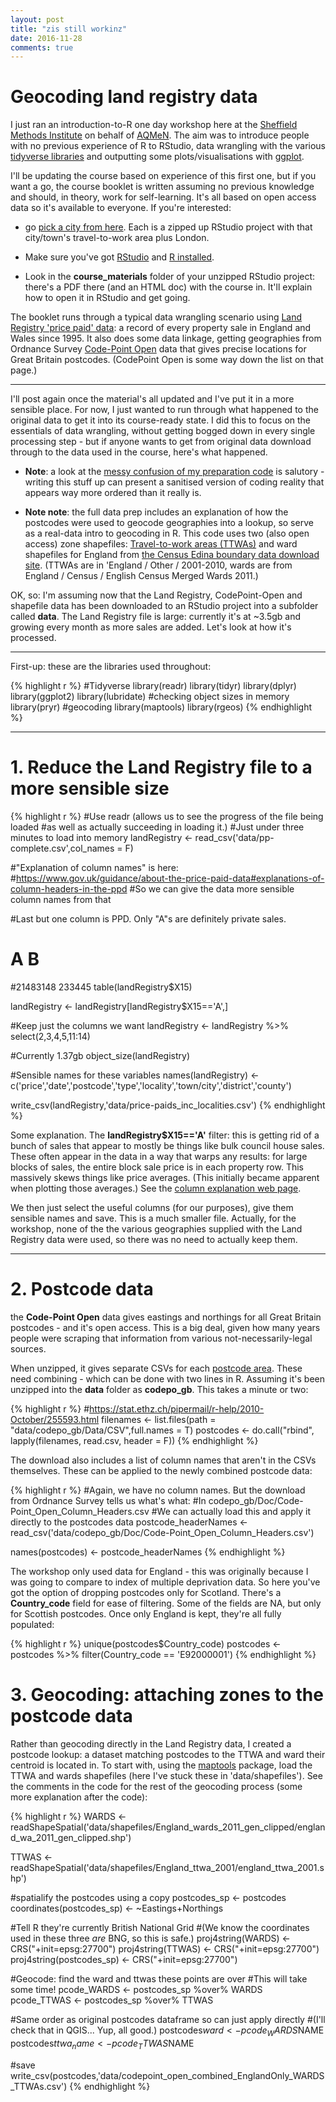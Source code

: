 ```yaml
---
layout: post
title: "zis still workinz"
date: 2016-11-28
comments: true
---
```




# Geocoding land registry data

I just ran an introduction-to-R one day workshop here at the [Sheffield Methods Institute](https://www.sheffield.ac.uk/smi) on behalf of [AQMeN](http://aqmen.ac.uk/). The aim was to introduce people with no previous experience of R to RStudio, data wrangling with the various [tidyverse libraries](https://blog.rstudio.org/2016/09/15/tidyverse-1-0-0/) and outputting some plots/visualisations with [ggplot](http://docs.ggplot2.org/current/).

I'll be updating the course based on experience of this first one, but if you want a go, the course booklet is written assuming no previous knowledge and should, in theory, work for self-learning. It's all based on open access data so it's available to everyone. If you're interested:

* go [pick a city from here](http:bit.ly/cityzips). Each is a zipped up RStudio project with that city/town's travel-to-work area plus London.

* Make sure you've got [RStudio](https://www.rstudio.com/products/rstudio/download3/) and [R installed](https://www.r-project.org/).

* Look in the **course_materials** folder of your unzipped RStudio project: there's a PDF there (and an HTML doc) with the course in. It'll explain how to open it in RStudio and get going.

The booklet runs through a typical data wrangling scenario using [Land Registry 'price paid' data](https://www.gov.uk/government/collections/price-paid-data): a record of every property sale in England and Wales since 1995. It also does some data linkage, getting geographies from Ordnance Survey [Code-Point Open](https://www.ordnancesurvey.co.uk/opendatadownload/products.html) data that gives precise locations for Great Britain postcodes. (CodePoint Open is some way down the list on that page.)

*****

I'll post again once the material's all updated and I've put it in a more sensible place. For now, I just wanted to run through what happened to the original data to get it into its course-ready state. I did this to focus on the essentials of data wrangling, without getting bogged down in every single processing step - but if anyone wants to get from original data download through to the data used in the course, here's what happened.

* **Note**: a look at the [messy confusion of my preparation code](https://github.com/DanOlner/intro2wranglingNvizInR/blob/master/prepCode/firstRunThrough.R) is salutory - writing this stuff up can present a sanitised version of coding reality that appears way more ordered than it really is.

* **Note note**: the full data prep includes an explanation of how the postcodes were used to geocode geographies into a lookup, so serve as a real-data intro to geocoding in R. This code uses two (also open access) zone shapefiles: [Travel-to-work areas (TTWAs)](http://webarchive.nationalarchives.gov.uk/20160105160709/http://www.ons.gov.uk/ons/guide-method/geography/beginner-s-guide/other/travel-to-work-areas/index.html) and ward shapefiles for England from [the Census Edina boundary data download site](https://census.edina.ac.uk/). (TTWAs are in 'England / Other / 2001-2010, wards are from England / Census / English Census Merged Wards 2011.)

OK, so: I'm assuming now that the Land Registry, CodePoint-Open and shapefile data has been downloaded to an RStudio project into a subfolder called **data**. The Land Registry file is large: currently it's at ~3.5gb and growing every month as more sales are added. Let's look at how it's processed.

*****

First-up: these are the libraries used throughout:


{% highlight r %}
#Tidyverse
library(readr)
library(tidyr)
library(dplyr)
library(ggplot2)
library(lubridate)
#checking object sizes in memory
library(pryr)
#geocoding
library(maptools)
library(rgeos)
{% endhighlight %}

*****

# 1. Reduce the Land Registry file to a more sensible size


{% highlight r %}
#Use readr (allows us to see the progress of the file being loaded
#as well as actually succeeding in loading it.)
#Just under three minutes to load into memory
landRegistry <- read_csv('data/pp-complete.csv',col_names = F)

#"Explanation of column names" is here:
#https://www.gov.uk/guidance/about-the-price-paid-data#explanations-of-column-headers-in-the-ppd
#So we can give the data more sensible column names from that

#Last but one column is PPD. Only "A"s are definitely private sales.
#       A        B 
#21483148   233445 
table(landRegistry$X15)

landRegistry <- landRegistry[landRegistry$X15=='A',]

#Keep just the columns we want 
landRegistry <- landRegistry %>% select(2,3,4,5,11:14)

#Currently 1.37gb
object_size(landRegistry)

#Sensible names for these variables
names(landRegistry) <- c('price','date','postcode','type','locality','town/city','district','county')

write_csv(landRegistry,'data/price-paids_inc_localities.csv')
{% endhighlight %}

Some explanation. The **landRegistry$X15=='A'** filter: this is getting rid of a bunch of sales that appear to mostly be things like bulk council house sales. These often appear in the data in a way that warps any results: for large blocks of sales, the entire block sale price is in each property row. This massively skews things like price averages. (This initially became apparent when plotting those averages.) See the [column explanation web page](https://www.gov.uk/guidance/about-the-price-paid-data#explanations-of-column-headers-in-the-ppd).

We then just select the useful columns (for our purposes), give them sensible names and save. This is a much smaller file. Actually, for the workshop, none of the the various geographies supplied with the Land Registry data were used, so there was no need to actually keep them.

*****

# 2. Postcode data

the **Code-Point Open** data gives eastings and northings for all Great Britain postcodes - and it's open access. This is a big deal, given how many years people were scraping that information from various not-necessarily-legal sources.

When unzipped, it gives separate CSVs for each [postcode area](https://en.wikipedia.org/wiki/Postcodes_in_the_United_Kingdom#Postcode_area). These need combining - which can be done with two lines in R. Assuming it's been unzipped into the **data** folder as **codepo_gb**. This takes a minute or two:


{% highlight r %}
#https://stat.ethz.ch/pipermail/r-help/2010-October/255593.html
filenames <- list.files(path = "data/codepo_gb/Data/CSV",full.names = T)
postcodes <- do.call("rbind", lapply(filenames, read.csv, header = F))
{% endhighlight %}

The download also includes a list of column names that aren't in the CSVs themselves. These can be applied to the newly combined postcode data:


{% highlight r %}
#Again, we have no column names. But the download from Ordnance Survey tells us what's what:
#In codepo_gb/Doc/Code-Point_Open_Column_Headers.csv
#We can actually load this and apply it directly to the postcodes data
postcode_headerNames <- read_csv('data/codepo_gb/Doc/Code-Point_Open_Column_Headers.csv')

names(postcodes) <- postcode_headerNames
{% endhighlight %}

The workshop only used data for England - this was originally because I was going to compare to index of multiple deprivation data. So here you've got the option of dropping postcodes only for Scotland. There's a **Country_code** field for ease of filtering. Some of the fields are NA, but only for Scottish postcodes. Once only England is kept, they're all fully populated:


{% highlight r %}
unique(postcodes$Country_code)
postcodes <- postcodes %>% filter(Country_code == 'E92000001')
{% endhighlight %}

# 3. Geocoding: attaching zones to the postcode data

Rather than geocoding directly in the Land Registry data, I created a postcode lookup: a dataset matching postcodes to the TTWA and ward their centroid is located in. To start with, using the [maptools](https://cran.r-project.org/web/packages/maptools/index.html) package, load the TTWA and wards shapefiles (here I've stuck these in 'data/shapefiles'). See the comments in the code for the rest of the geocoding process (some more explanation after the code):


{% highlight r %}
WARDS <- readShapeSpatial('data/shapefiles/England_wards_2011_gen_clipped/england_wa_2011_gen_clipped.shp')

TTWAS <- readShapeSpatial('data/shapefiles/England_ttwa_2001/england_ttwa_2001.shp')

#spatialify the postcodes using a copy
postcodes_sp <- postcodes
coordinates(postcodes_sp) <- ~Eastings+Northings

#Tell R they're currently British National Grid
#(We know the coordinates used in these three *are* BNG, so this is safe.)
proj4string(WARDS) <- CRS("+init=epsg:27700")
proj4string(TTWAS) <- CRS("+init=epsg:27700")
proj4string(postcodes_sp) <- CRS("+init=epsg:27700")

#Geocode: find the ward and ttwas these points are over
#This will take some time!
pcode_WARDS <- postcodes_sp %over% WARDS
pcode_TTWAS <- postcodes_sp %over% TTWAS

#Same order as original postcodes dataframe so can just apply directly
#(I'll check that in QGIS... Yup, all good.)
postcodes$ward <- pcode_WARDS$NAME
postcodes$ttwa_name <- pcode_TTWAS$NAME

#save
write_csv(postcodes,'data/codepoint_open_combined_EnglandOnly_WARDS_TTWAs.csv')
{% endhighlight %}










